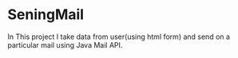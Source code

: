 # SeningMail
In This project I take data from user(using html form) and send on a particular mail using Java Mail API.
